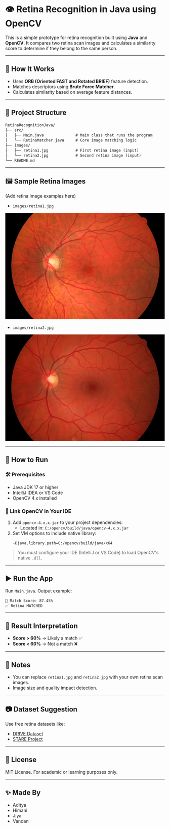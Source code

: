 # 👁️ Retina Recognition in Java using OpenCV

This is a simple prototype for retina recognition built using **Java** and **OpenCV**. It compares two retina scan images and calculates a similarity score to determine if they belong to the same person.

---

## 🧠 How It Works

- Uses **ORB (Oriented FAST and Rotated BRIEF)** feature detection.
- Matches descriptors using **Brute Force Matcher**.
- Calculates similarity based on average feature distances.

---

## 📁 Project Structure

```
RetinaRecognitionJava/
├── src/
│   ├── Main.java              # Main class that runs the program
│   └── RetinaMatcher.java     # Core image matching logic
├── images/
│   ├── retina1.jpg            # First retina image (input)
│   └── retina2.jpg            # Second retina image (input)
└── README.md
```

---

## 🖼️ Sample Retina Images

(Add retina image examples here)

- `images/retina1.jpg`

![retina1](images/retina1.jpg)

- `images/retina2.jpg`

![retina2](images/retina2.jpg)

---

## 🚀 How to Run

### 🛠 Prerequisites
- Java JDK 17 or higher
- IntelliJ IDEA or VS Code
- OpenCV 4.x installed

### 🔗 Link OpenCV in Your IDE
1. Add `opencv-4.x.x.jar` to your project dependencies:
   - Located in: `C:/opencv/build/java/opencv-4.x.x.jar`
2. Set VM options to include native library:
   ```
   -Djava.library.path=C:/opencv/build/java/x64
   ```

> You must configure your IDE (IntelliJ or VS Code) to load OpenCV's native `.dll`.

---

## ▶️ Run the App

Run `Main.java`. Output example:

```
🧠 Match Score: 87.45%
✅ Retina MATCHED
```

---

## 💬 Result Interpretation

- **Score > 60%** → Likely a match ✅
- **Score < 60%** → Not a match ❌

---

## 📌 Notes

- You can replace `retina1.jpg` and `retina2.jpg` with your own retina scan images.
- Image size and quality impact detection.

---

## 📷 Dataset Suggestion

Use free retina datasets like:
- [DRIVE Dataset](https://drive.grand-challenge.org/)
- [STARE Project](https://cecas.clemson.edu/~ahoover/stare/)

---

## 📃 License

MIT License. For academic or learning purposes only.

---

## ✨ Made By

- Aditya  
- Himani  
- Jiya  
- Vandan

